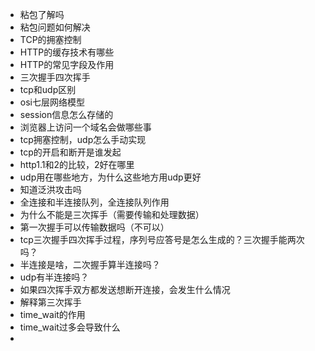 - 粘包了解吗
- 粘包问题如何解决
- TCP的拥塞控制
- HTTP的缓存技术有哪些
- HTTP的常见字段及作用
- 三次握手四次挥手
- tcp和udp区别
- osi七层网络模型
- session信息怎么存储的
- 浏览器上访问一个域名会做哪些事
- tcp拥塞控制，udp怎么手动实现
- tcp的开启和断开是谁发起
- http1.1和2的比较，2好在哪里
- udp用在哪些地方，为什么这些地方用udp更好
- 知道泛洪攻击吗
- 全连接和半连接队列，全连接队列作用
- 为什么不能是三次挥手（需要传输和处理数据）
- 第一次握手可以传输数据吗（不可以）
- tcp三次握手四次挥手过程，序列号应答号是怎么生成的？三次握手能两次吗？
- 半连接是啥，二次握手算半连接吗？
- udp有半连接吗？
- 如果四次挥手双方都发送想断开连接，会发生什么情况
- 解释第三次挥手
- time_wait的作用
- time_wait过多会导致什么
- 
